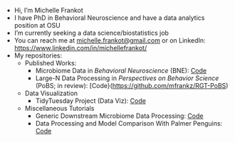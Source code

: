 - Hi, I’m Michelle Frankot
- I have PhD in Behavioral Neuroscience and have a data analytics position at OSU
- I’m currently seeking a data science/biostatistics job 
- You can reach me at michelle.frankot@gmail.com or on LinkedIn: https://www.linkedin.com/in/michellefrankot/
- My repositories: 
  - Published Works:
    - Microbiome Data in *Behavioral Neuroscience* (BNE): [Code](https://github.com/mfrankz/BNE_Publication)
    - Large-N Data Processing in *Perspectives on Behavior Science* (PoBS; in review): [Code}(https://github.com/mfrankz/RGT-PoBS)
  - Data Visualization
    - TidyTuesday Project (Data Viz): [Code](https://github.com/mfrankz/tidy-tuesday)
  - Miscellaneous Tutorials
    - Generic Downstream Microbiome Data Processing: [Code](https://github.com/mfrankz/microbiome)
    - Data Processing and Model Comparison With Palmer Penguins: [Code](https://github.com/mfrankz/palmer_penguins)



<!---
mfrankz/mfrankz is a ✨ special ✨ repository because its `README.md` (this file) appears on your GitHub profile.
You can click the Preview link to take a look at your changes.
--->

